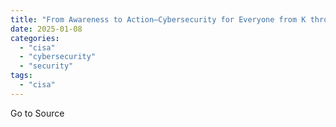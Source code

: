 ```yaml
---
title: "From Awareness to Action—Cybersecurity for Everyone from K through Gray"
date: 2025-01-08
categories: 
  - "cisa"
  - "cybersecurity"
  - "security"
tags: 
  - "cisa"
---
```


Go to Source
